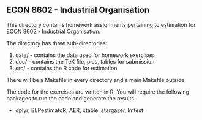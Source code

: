 ## ECON 8602 - Industrial Organisation

This directory contains homework assignments pertaining to estimation
for ECON 8602 - Industrial Organisation.

The directory has three sub-directories:

1. data/ - contains the data used for homework exercises
2. doc/ - contains the TeX file, pics, tables for submission
3. src/ - contains the R code for estimation

There will be a Makefile in every directory and a main Makefile
outside.

The code for the exercises are written in R. You will require the
following packages to run the code and generate the results.
- dplyr, BLPestimatoR, AER, xtable, stargazer, lmtest
